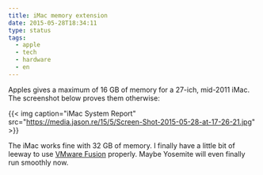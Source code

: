 ```yaml
---
title: iMac memory extension
date: 2015-05-28T18:34:11
type: status
tags:
  - apple
  - tech
  - hardware
  - en
---
```


Apples gives a maximum of 16 GB of memory for a 27-ich, mid-2011 iMac. The screenshot below proves them otherwise:

{{< img caption="iMac System Report" src="https://media.jason.re/15/5/Screen-Shot-2015-05-28-at-17-26-21.jpg" >}}

The iMac works fine with 32 GB of memory. I finally have a little bit of leeway to use [VMware Fusion](http://www.vmware.com/products/fusion-pro) properly. Maybe Yosemite will even finally run smoothly now.
